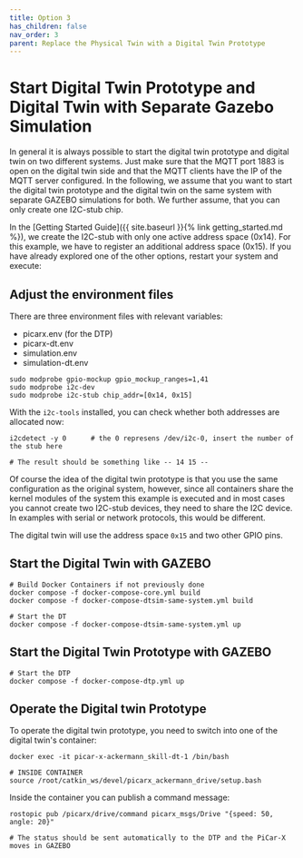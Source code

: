 ```yaml
---
title: Option 3
has_children: false
nav_order: 3
parent: Replace the Physical Twin with a Digital Twin Prototype
---
```



# Start Digital Twin Prototype and Digital Twin with Separate Gazebo Simulation
In general it is always possible to start the digital twin prototype and digital twin on two different systems. Just make sure that the MQTT port 1883 is open on the digital twin side and that the MQTT clients have the IP of the MQTT server configured.
In the following, we assume that you want to start the digital twin prototype and the digital twin on the same system with separate GAZEBO simulations for both. We further assume, that you can only create one I2C-stub chip.

In the [Getting Started Guide]({{ site.baseurl }}{% link getting_started.md %}), we create the I2C-stub with only one active address space (0x14). For this example, we have to register an additional address space (0x15). If you have already explored one of the other options, restart your system and execute:

## Adjust the environment files

There are three environment files with relevant variables:
- picarx.env (for the DTP)
- picarx-dt.env
- simulation.env
- simulation-dt.env


```console
sudo modprobe gpio-mockup gpio_mockup_ranges=1,41
sudo modprobe i2c-dev
sudo modprobe i2c-stub chip_addr=[0x14, 0x15]
```

With the `i2c-tools` installed, you can check whether both addresses are allocated now:

```console
i2cdetect -y 0      # the 0 represens /dev/i2c-0, insert the number of the stub here

# The result should be something like -- 14 15 --
```

Of course the idea of the digital twin prototype is that you use the same configuration as the original system, however, since all containers share the kernel modules of the system this example is executed and in most cases you cannot create two I2C-stub devices, they need to share the I2C device. In examples with serial or network protocols, this would be different.

The digital twin will use the address space `0x15` and two other GPIO pins.

## Start the Digital Twin with GAZEBO
```console
# Build Docker Containers if not previously done
docker compose -f docker-compose-core.yml build 
docker compose -f docker-compose-dtsim-same-system.yml build 

# Start the DT
docker compose -f docker-compose-dtsim-same-system.yml up
```

## Start the Digital Twin Prototype with GAZEBO
```console
# Start the DTP
docker compose -f docker-compose-dtp.yml up
```

## Operate the Digital twin Prototype

To operate the digital twin prototype, you need to switch into one of the digital twin's container:

```console
docker exec -it picar-x-ackermann_skill-dt-1 /bin/bash

# INSIDE CONTAINER
source /root/catkin_ws/devel/picarx_ackermann_drive/setup.bash
```

Inside the container you can publish a command message:


```console
rostopic pub /picarx/drive/command picarx_msgs/Drive "{speed: 50, angle: 20}"

# The status should be sent automatically to the DTP and the PiCar-X moves in GAZEBO
```
